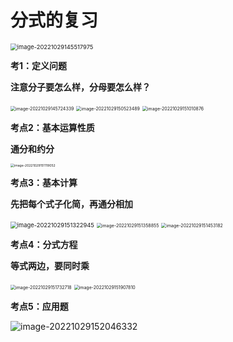# 分式的复习

<img src="C:\Users\lenovo\AppData\Roaming\Typora\typora-user-images\image-20221029145517975.png" alt="image-20221029145517975" style="zoom:67%;" />

**考1：定义问题**

**注意分子要怎么样，分母要怎么样？**

<img src="C:\Users\lenovo\AppData\Roaming\Typora\typora-user-images\image-20221029145724339.png" alt="image-20221029145724339" style="zoom: 50%;" />



<img src="C:\Users\lenovo\AppData\Roaming\Typora\typora-user-images\image-20221029150523489.png" alt="image-20221029150523489" style="zoom:50%;" />



<img src="C:\Users\lenovo\AppData\Roaming\Typora\typora-user-images\image-20221029151010876.png" alt="image-20221029151010876" style="zoom:50%;" />



**考点2：基本运算性质**

**通分和约分**

<img src="C:\Users\lenovo\AppData\Roaming\Typora\typora-user-images\image-20221029151119052.png" alt="image-20221029151119052" style="zoom:37%;" />





**考点3：基本计算**

**先把每个式子化简，再通分相加**

<img src="C:\Users\lenovo\AppData\Roaming\Typora\typora-user-images\image-20221029151322945.png" alt="image-20221029151322945" style="zoom: 67%;" />



<img src="C:\Users\lenovo\AppData\Roaming\Typora\typora-user-images\image-20221029151358855.png" alt="image-20221029151358855" style="zoom:50%;" />



<img src="C:\Users\lenovo\AppData\Roaming\Typora\typora-user-images\image-20221029151453182.png" alt="image-20221029151453182" style="zoom:50%;" />



**考点4：分式方程**

**等式两边，要同时乘**

<img src="C:\Users\lenovo\AppData\Roaming\Typora\typora-user-images\image-20221029151732718.png" alt="image-20221029151732718" style="zoom:50%;" />



<img src="C:\Users\lenovo\AppData\Roaming\Typora\typora-user-images\image-20221029151907810.png" alt="image-20221029151907810" style="zoom:50%;" />



**考点5：应用题**

![image-20221029152046332](C:\Users\lenovo\AppData\Roaming\Typora\typora-user-images\image-20221029152046332.png)